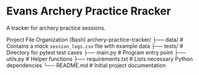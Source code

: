 # Evans Archery Practice Rracker
A tracker for archery practice sessions.

Project File Organization (Bash)
archery-practice-tracker/
├── data/              # Contains a mock `session_logs.csv` file with example data
├── tests/             # Directory for pytest test cases
├── main.py            # Program entry point
├── utils.py           # Helper functions
├── requirements.txt   # Lists necessary Python dependencies
└── README.md          # Initial project documentation

